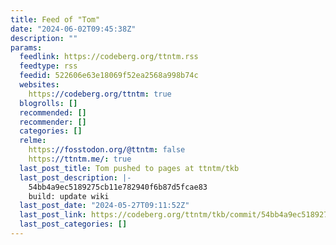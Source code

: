 ```yaml
---
title: Feed of "Tom"
date: "2024-06-02T09:45:38Z"
description: ""
params:
  feedlink: https://codeberg.org/ttntm.rss
  feedtype: rss
  feedid: 522606e63e18069f52ea2568a998b74c
  websites:
    https://codeberg.org/ttntm: true
  blogrolls: []
  recommended: []
  recommender: []
  categories: []
  relme:
    https://fosstodon.org/@ttntm: false
    https://ttntm.me/: true
  last_post_title: Tom pushed to pages at ttntm/tkb
  last_post_description: |-
    54bb4a9ec5189275cb11e782940f6b87d5fcae83
    build: update wiki
  last_post_date: "2024-05-27T09:11:52Z"
  last_post_link: https://codeberg.org/ttntm/tkb/commit/54bb4a9ec5189275cb11e782940f6b87d5fcae83
  last_post_categories: []
---
```

